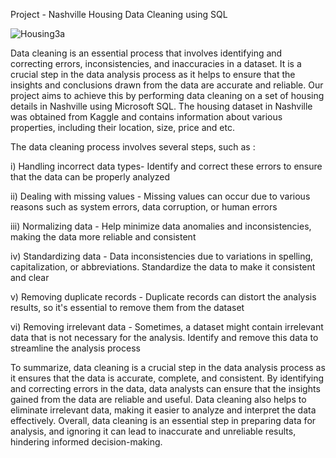 Project - Nashville Housing Data Cleaning using SQL

![Housing3a](https://user-images.githubusercontent.com/122255738/222893830-2306ee1e-49af-4802-be73-1b8cff4137d4.jpg)

Data cleaning is an essential process that involves identifying and correcting errors, inconsistencies, and inaccuracies in a dataset. It is a crucial step in the data analysis process as it helps to ensure that the insights and conclusions drawn from the data are accurate and reliable. Our project aims to achieve this by performing data cleaning on a set of housing details in Nashville using Microsoft SQL. The housing dataset in Nashville was obtained from Kaggle and contains information about various properties, including their location, size, price and etc. 

The data cleaning process involves several steps, such as :

i) Handling incorrect data types- Identify and correct these errors to ensure that the data can be properly analyzed

ii) Dealing with missing values - Missing values can occur due to various reasons such as system errors, data corruption, or human errors 

iii) Normalizing data - Help minimize data anomalies and inconsistencies, making the data more reliable and consistent

iv) Standardizing data - Data inconsistencies due to variations in spelling, capitalization, or abbreviations. Standardize the data to make it consistent and clear

v) Removing duplicate records - Duplicate records can distort the analysis results, so it's essential to remove them from the dataset

vi) Removing irrelevant data - Sometimes, a dataset might contain irrelevant data that is not necessary for the analysis. Identify and remove this data to streamline the analysis process

To summarize, data cleaning is a crucial step in the data analysis process as it ensures that the data is accurate, complete, and consistent. By identifying and correcting errors in the data, data analysts can ensure that the insights gained from the data are reliable and useful. Data cleaning also helps to eliminate irrelevant data, making it easier to analyze and interpret the data effectively. Overall, data cleaning is an essential step in preparing data for analysis, and ignoring it can lead to inaccurate and unreliable results, hindering informed decision-making.









